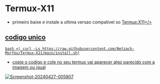 # Termux-X11
- primeiro baixe e instale a ultima versao compativel so <a href="https://github.com/termux/termux-x11/releases"> Termux:X11</>

## codigo unico
```
bash <( curl -Ls https://raw.githubusercontent.com/Netzach-Morfeu/Termux-X11/main/install.sh)
```
- copie o codigo e cole no seu termux
vai aparecer algo parecido com a imagem ou igual
<img loading="lazy" src="https://i.ibb.co/34BtQq8/Screenshot-20240427-005807.png" alt="Screenshot-20240427-005807" border="0"/>
